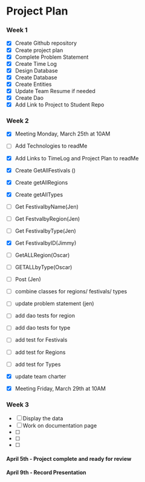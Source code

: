 # Project Plan

### Week 1

- [X] Create Github repository
- [X] Create project plan
- [X] Complete Problem Statement
- [X] Create Time Log
- [X] Design Database
- [X] Create Database
- [X] Create Entities
- [X] Update Team Resume if needed
- [X] Create Dao
- [X] Add Link to Project to Student Repo

### Week 2

- [X] Meeting Monday, March 25th at 10AM
- [ ] Add Technologies to readMe 
- [X] Add Links to TimeLog and Project Plan to readMe 
- [X] Create GetAllFestivals ()
- [X] Create getAllRegions
- [X] Create getAllTypes 
- [ ] Get FestivalbyName(Jen)
- [ ] Get FestvalbyRegion(Jen)
- [ ] Get FestivalbyType(Jen)
- [X] Get FestivalbyID(Jimmy)
- [ ] GetALLRegion(Oscar)
- [ ] GETALLbyType(Oscar)
- [ ] Post (Jen)
- [ ] combine classes for regions/ festivals/ types
- [ ] update problem statement (jen)
- [ ] add dao tests for region 
- [ ] add dao tests for type
- [ ] add test for Festivals
- [ ] add test for Regions
- [ ] add test for Types
- [X] update team charter
- [X] Meeting Friday, March 29th at 10AM


### Week 3

- [ ] Display the data
- [ ] Work on documentation page
- [ ] 
- [ ] 
- [ ] 

#### April 5th - Project complete and ready for review 
#### April 9th - Record Presentation